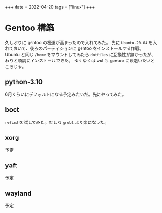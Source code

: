 +++
date = 2022-04-20
tags = ["linux"]
+++

# Gentoo 構築

久しぶりに gentoo の機運が高まったので入れてみた。
先に `Ubuntu-20.04` を入れておいて、後ろのパーティションに gentoo をインストールする作戦。
Ubuntu と同じ `/home` をマウントしてみたら `dotfiles` に互換性が無かったが、わりと順調にインストールできた。
ゆくゆくは wsl も gentoo に歓送いたいところじゃ。

## python-3.10

6月くらいにデフォルトになる予定みたいだ。先にやってみた。

## boot

`refind` を試してみた。むしろ `grub2` より楽になった。

## xorg

予定

## yaft

予定

## wayland

予定


